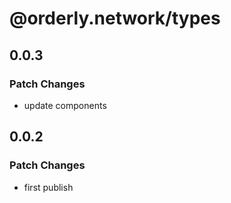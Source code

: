 # @orderly.network/types

## 0.0.3

### Patch Changes

- update components

## 0.0.2

### Patch Changes

- first publish
